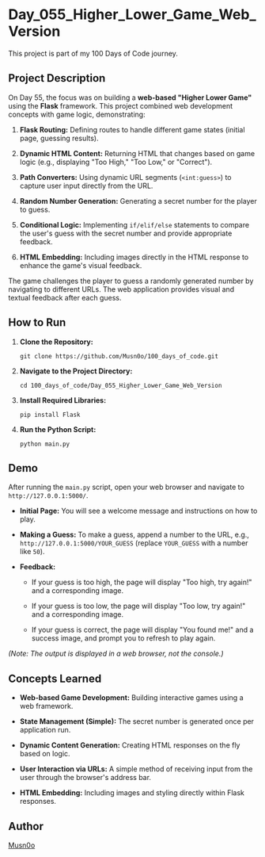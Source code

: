 # Day_055_Higher_Lower_Game_Web_Version

This project is part of my 100 Days of Code journey.

## Project Description

On Day 55, the focus was on building a **web-based "Higher Lower Game"** using the **Flask** framework. This project combined web development concepts with game logic, demonstrating:

1. **Flask Routing:** Defining routes to handle different game states (initial page, guessing results).
    
2. **Dynamic HTML Content:** Returning HTML that changes based on game logic (e.g., displaying "Too High," "Too Low," or "Correct").
    
3. **Path Converters:** Using dynamic URL segments (`<int:guess>`) to capture user input directly from the URL.
    
4. **Random Number Generation:** Generating a secret number for the player to guess.
    
5. **Conditional Logic:** Implementing `if/elif/else` statements to compare the user's guess with the secret number and provide appropriate feedback.
    
6. **HTML Embedding:** Including images directly in the HTML response to enhance the game's visual feedback.
    

The game challenges the player to guess a randomly generated number by navigating to different URLs. The web application provides visual and textual feedback after each guess.

## How to Run

1. **Clone the Repository:**
    
    ```
    git clone https://github.com/Musn0o/100_days_of_code.git
    ```
    
2. **Navigate to the Project Directory:**
    
    ```
    cd 100_days_of_code/Day_055_Higher_Lower_Game_Web_Version
    ```
    
3. **Install Required Libraries:**
    
    ```
    pip install Flask
    ```
    
4. **Run the Python Script:**
    
    ```
    python main.py
    ```
    

## Demo

After running the `main.py` script, open your web browser and navigate to `http://127.0.0.1:5000/`.

- **Initial Page:** You will see a welcome message and instructions on how to play.
    
- **Making a Guess:** To make a guess, append a number to the URL, e.g., `http://127.0.0.1:5000/YOUR_GUESS` (replace `YOUR_GUESS` with a number like `50`).
    
- **Feedback:**
    
    - If your guess is too high, the page will display "Too high, try again!" and a corresponding image.
        
    - If your guess is too low, the page will display "Too low, try again!" and a corresponding image.
        
    - If your guess is correct, the page will display "You found me!" and a success image, and prompt you to refresh to play again.
        

_(Note: The output is displayed in a web browser, not the console.)_

## Concepts Learned

- **Web-based Game Development:** Building interactive games using a web framework.
    
- **State Management (Simple):** The secret number is generated once per application run.
    
- **Dynamic Content Generation:** Creating HTML responses on the fly based on logic.
    
- **User Interaction via URLs:** A simple method of receiving input from the user through the browser's address bar.
    
- **HTML Embedding:** Including images and styling directly within Flask responses.

## Author

[Musn0o](https://github.com/Musn0o)